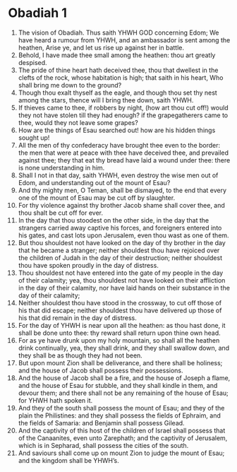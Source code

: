 ﻿# Obadiah 1
1. The vision of Obadiah. Thus saith YHWH GOD concerning Edom; We have heard a rumour from YHWH, and an ambassador is sent among the heathen, Arise ye, and let us rise up against her in battle. 
2. Behold, I have made thee small among the heathen: thou art greatly despised. 
3.  The pride of thine heart hath deceived thee, thou that dwellest in the clefts of the rock, whose habitation is high; that saith in his heart, Who shall bring me down to the ground? 
4. Though thou exalt thyself as the eagle, and though thou set thy nest among the stars, thence will I bring thee down, saith YHWH. 
5. If thieves came to thee, if robbers by night, (how art thou cut off!) would they not have stolen till they had enough? if the grapegatherers came to thee, would they not leave some grapes? 
6. How are the things of Esau searched out! how are his hidden things sought up! 
7. All the men of thy confederacy have brought thee even to the border: the men that were at peace with thee have deceived thee, and prevailed against thee; they that eat thy bread have laid a wound under thee: there is none understanding in him. 
8. Shall I not in that day, saith YHWH, even destroy the wise men out of Edom, and understanding out of the mount of Esau? 
9. And thy mighty men, O Teman, shall be dismayed, to the end that every one of the mount of Esau may be cut off by slaughter. 
10.  For thy violence against thy brother Jacob shame shall cover thee, and thou shalt be cut off for ever. 
11. In the day that thou stoodest on the other side, in the day that the strangers carried away captive his forces, and foreigners entered into his gates, and cast lots upon Jerusalem, even thou wast as one of them. 
12. But thou shouldest not have looked on the day of thy brother in the day that he became a stranger; neither shouldest thou have rejoiced over the children of Judah in the day of their destruction; neither shouldest thou have spoken proudly in the day of distress. 
13. Thou shouldest not have entered into the gate of my people in the day of their calamity; yea, thou shouldest not have looked on their affliction in the day of their calamity, nor have laid hands on their substance in the day of their calamity; 
14. Neither shouldest thou have stood in the crossway, to cut off those of his that did escape; neither shouldest thou have delivered up those of his that did remain in the day of distress. 
15. For the day of YHWH is near upon all the heathen: as thou hast done, it shall be done unto thee: thy reward shall return upon thine own head. 
16. For as ye have drunk upon my holy mountain, so shall all the heathen drink continually, yea, they shall drink, and they shall swallow down, and they shall be as though they had not been. 
17.  But upon mount Zion shall be deliverance, and there shall be holiness; and the house of Jacob shall possess their possessions. 
18. And the house of Jacob shall be a fire, and the house of Joseph a flame, and the house of Esau for stubble, and they shall kindle in them, and devour them; and there shall not be any remaining of the house of Esau; for YHWH hath spoken it. 
19. And they of the south shall possess the mount of Esau; and they of the plain the Philistines: and they shall possess the fields of Ephraim, and the fields of Samaria: and Benjamin shall possess Gilead. 
20. And the captivity of this host of the children of Israel shall possess that of the Canaanites, even unto Zarephath; and the captivity of Jerusalem, which is in Sepharad, shall possess the cities of the south. 
21. And saviours shall come up on mount Zion to judge the mount of Esau; and the kingdom shall be YHWH’s. 
